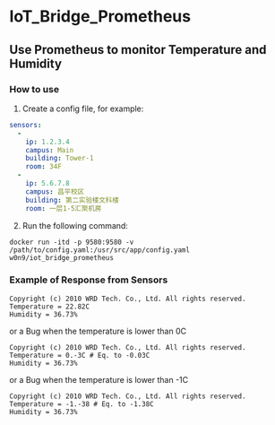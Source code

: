 # IoT_Bridge_Prometheus
## Use Prometheus to monitor Temperature and Humidity  

### How to use
1. Create a config file, for example:
```yaml
sensors:
  - 
    ip: 1.2.3.4
    campus: Main
    building: Tower-1
    room: 34F
  - 
    ip: 5.6.7.8
    campus: 昌平校区
    building: 第二实验楼文科楼
    room: 一层1-5汇聚机房
```
2. Run the following command:
```docker
docker run -itd -p 9580:9580 -v /path/to/config.yaml:/usr/src/app/config.yaml w0n9/iot_bridge_prometheus
```

### Example of Response from Sensors
```
Copyright (c) 2010 WRD Tech. Co., Ltd. All rights reserved.
Temperature = 22.82C
Humidity = 36.73%
```
or a Bug when the temperature is lower than 0C
```
Copyright (c) 2010 WRD Tech. Co., Ltd. All rights reserved.
Temperature = 0.-3C # Eq. to -0.03C
Humidity = 36.73%
```
or a Bug when the temperature is lower than -1C
```
Copyright (c) 2010 WRD Tech. Co., Ltd. All rights reserved.
Temperature = -1.-38 # Eq. to -1.38C
Humidity = 36.73%
```
